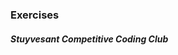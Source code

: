 ### Exercises
##### Stuyvesant Competitive Coding Club

<script src="https://ajax.googleapis.com/ajax/libs/jquery/3.2.1/jquery.min.js"></script>
<script>

	$.get('/Advanced/Exercises/', (data) => {
		console.log(data);
		let listing = initDirectory(data);
		console.log(listing);
		$('body').append(JSON.stringify(listing));
	});

	function initDirectory(text) {
		return text
			.match(/href="([\w]+)/g) // pull out the hrefs
			.map((x) => x.replace('href="', '')); // clean up
	}

</script>